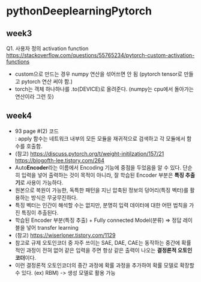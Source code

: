 # pythonDeeplearningPytorch

## week3  
Q1. 사용자 정의 activation function  
https://stackoverflow.com/questions/55765234/pytorch-custom-activation-functions
- custom으로 만드는 경우 numpy 연산을 섞어쓰면 안 됨 (pytorch tensor로 만들고 pytorch 연산 써야 함.)
- torch는 객체 하나하나를 .to(DEVICE)로 올려준다. (numpy는 cpu에서 돌아가는 연산이라 그런 듯)

## week4  
- 93 page #(2) 코드  
: apply 함수는 네트워크 내부의 모든 모듈을 재귀적으로 검색하고 각 모듈에서 함수를 호출함.
- (참고) https://discuss.pytorch.org/t/weight-initilzation/157/21 https://blogofth-lee.tistory.com/264  <br/>
- Auto**Encoder**라는 이름에서 Encoding 기능에 중점을 두었음을 알 수 있다. 단순히 입력을 넣어 출력하는 것이 목적이 아니라, 잘 학습된 Encoder 부분은 **특징 추출기**로 사용이 가능하다.
- 원본으로 복원이 가능한, 독특한 패턴을 지닌 압축된 정보의 덩어리(특징 벡터)를 활용하는 방식은 무궁무진하다. 
- 특징 벡터는 인간이 해석할 수는 없지만, 분명히 입력 데이터에 대한 어떤 법칙을 가진 특징이 추출된다.
- 학습된 Encoder 부분(특징 추출) + Fully connected Model(분류) =>  정답 레이블을 넣어 transfer learning
- (참고) https://wiserloner.tistory.com/1129 
- 참고로 규제 오토인코더 중 자주 쓰이는 SAE, DAE, CAE는 동작하는 중간에 확률적인 과정이 전혀 없어 같은 입력을 주면 항상 같은 출력이 나오는 **결정론적 오토인코더**이다.
- 이런 결정론적 오토인코더의 중간 과정에 확률 과정을 추가하여 확률 모델로 확장할 수 있다. (ex) RBM) -> 생성 모델로 활용 가능
